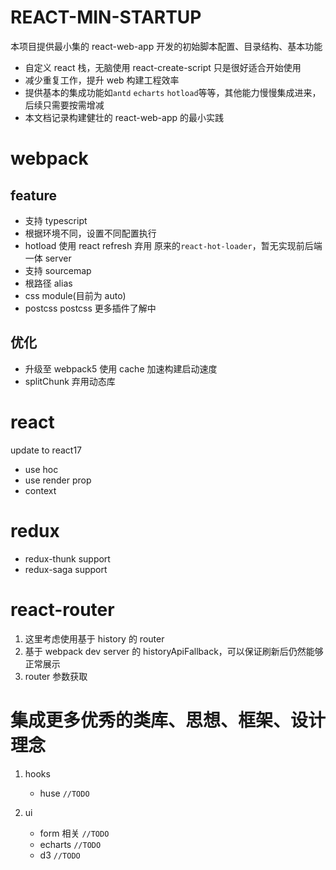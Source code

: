 # REACT-MIN-STARTUP

本项目提供最小集的 react-web-app 开发的初始脚本配置、目录结构、基本功能

- 自定义 react 栈，无脑使用 react-create-script 只是很好适合开始使用
- 减少重复工作，提升 web 构建工程效率
- 提供基本的集成功能如`antd` `echarts` `hotload`等等，其他能力慢慢集成进来，后续只需要按需增减
- 本文档记录构建健壮的 react-web-app 的最小实践

# webpack

## feature

- 支持 typescript
- 根据环境不同，设置不同配置执行
- hotload 使用 react refresh 弃用 原来的`react-hot-loader`，暂无实现前后端一体 server
- 支持 sourcemap
- 根路径 alias
- css module(目前为 auto)
- postcss postcss 更多插件了解中

## 优化

- 升级至 webpack5 使用 cache 加速构建启动速度
- splitChunk 弃用动态库

# react

update to react17

- use hoc
- use render prop
- context

# redux

- redux-thunk support
- redux-saga support

# react-router

1. 这里考虑使用基于 history 的 router
2. 基于 webpack dev server 的 historyApiFallback，可以保证刷新后仍然能够正常展示
3. router 参数获取

# 集成更多优秀的类库、思想、框架、设计理念

1. hooks

   - huse `//TODO`

2. ui

   - form 相关 `//TODO`
   - echarts `//TODO`
   - d3 `//TODO`
